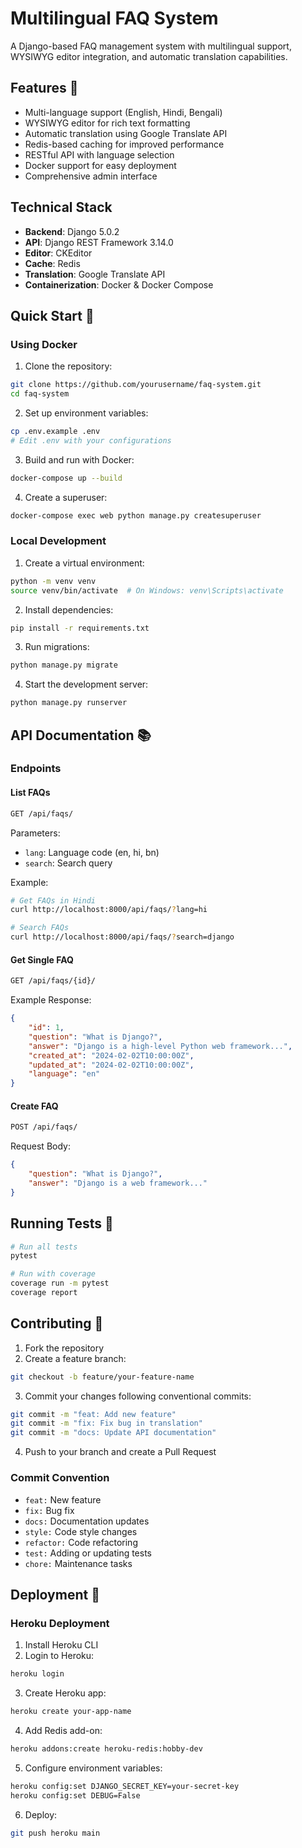 # Multilingual FAQ System

A Django-based FAQ management system with multilingual support, WYSIWYG editor integration, and automatic translation capabilities.

## Features 🚀

- Multi-language support (English, Hindi, Bengali)
- WYSIWYG editor for rich text formatting
- Automatic translation using Google Translate API
- Redis-based caching for improved performance
- RESTful API with language selection
- Docker support for easy deployment
- Comprehensive admin interface

## Technical Stack

- **Backend**: Django 5.0.2
- **API**: Django REST Framework 3.14.0
- **Editor**: CKEditor
- **Cache**: Redis
- **Translation**: Google Translate API
- **Containerization**: Docker & Docker Compose

## Quick Start 🚀

### Using Docker

1. Clone the repository:
```bash
git clone https://github.com/yourusername/faq-system.git
cd faq-system
```

2. Set up environment variables:
```bash
cp .env.example .env
# Edit .env with your configurations
```

3. Build and run with Docker:
```bash
docker-compose up --build
```

4. Create a superuser:
```bash
docker-compose exec web python manage.py createsuperuser
```

### Local Development

1. Create a virtual environment:
```bash
python -m venv venv
source venv/bin/activate  # On Windows: venv\Scripts\activate
```

2. Install dependencies:
```bash
pip install -r requirements.txt
```

3. Run migrations:
```bash
python manage.py migrate
```

4. Start the development server:
```bash
python manage.py runserver
```

## API Documentation 📚

### Endpoints

#### List FAQs
```bash
GET /api/faqs/
```

Parameters:
- `lang`: Language code (en, hi, bn)
- `search`: Search query

Example:
```bash
# Get FAQs in Hindi
curl http://localhost:8000/api/faqs/?lang=hi

# Search FAQs
curl http://localhost:8000/api/faqs/?search=django
```

#### Get Single FAQ
```bash
GET /api/faqs/{id}/
```

Example Response:
```json
{
    "id": 1,
    "question": "What is Django?",
    "answer": "Django is a high-level Python web framework...",
    "created_at": "2024-02-02T10:00:00Z",
    "updated_at": "2024-02-02T10:00:00Z",
    "language": "en"
}
```

#### Create FAQ
```bash
POST /api/faqs/
```

Request Body:
```json
{
    "question": "What is Django?",
    "answer": "Django is a web framework..."
}
```

## Running Tests 🧪

```bash
# Run all tests
pytest

# Run with coverage
coverage run -m pytest
coverage report
```

## Contributing 🤝

1. Fork the repository
2. Create a feature branch:
```bash
git checkout -b feature/your-feature-name
```

3. Commit your changes following conventional commits:
```bash
git commit -m "feat: Add new feature"
git commit -m "fix: Fix bug in translation"
git commit -m "docs: Update API documentation"
```

4. Push to your branch and create a Pull Request

### Commit Convention

- `feat:` New feature
- `fix:` Bug fix
- `docs:` Documentation updates
- `style:` Code style changes
- `refactor:` Code refactoring
- `test:` Adding or updating tests
- `chore:` Maintenance tasks

## Deployment 🚀

### Heroku Deployment

1. Install Heroku CLI
2. Login to Heroku:
```bash
heroku login
```

3. Create Heroku app:
```bash
heroku create your-app-name
```

4. Add Redis add-on:
```bash
heroku addons:create heroku-redis:hobby-dev
```

5. Configure environment variables:
```bash
heroku config:set DJANGO_SECRET_KEY=your-secret-key
heroku config:set DEBUG=False
```

6. Deploy:
```bash
git push heroku main
```


